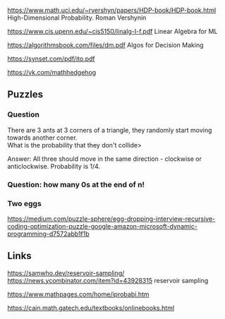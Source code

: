 <https://www.math.uci.edu/~rvershyn/papers/HDP-book/HDP-book.html> High-Dimensional Probability. Roman Vershynin

<https://www.cis.upenn.edu/~cis5150/linalg-I-f.pdf> Linear Algebra for ML

<https://algorithmsbook.com/files/dm.pdf> Algos for Decision Making

<https://synset.com/pdf/ito.pdf>

https://vk.com/mathhedgehog

## Puzzles

### Question 
There are 3 ants at 3 corners of a triangle, they randomly start moving towards another corner.  
What is the probability that they don't collide>

Answer: All three should move in the same direction - clockwise or anticlockwise. Probability is 1/4. 


### Question: how many 0s at the end of  n!

### Two eggs
https://medium.com/puzzle-sphere/egg-dropping-interview-recursive-coding-optimization-puzzle-google-amazon-microsoft-dynamic-programming-d7572abb1f1b

## Links

<https://samwho.dev/reservoir-sampling/> <https://news.ycombinator.com/item?id=43928315>  reservoir sampling

<https://www.mathpages.com/home/iprobabi.htm>

<https://cain.math.gatech.edu/textbooks/onlinebooks.html>
